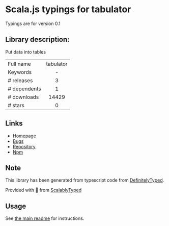 
# Scala.js typings for tabulator

Typings are for version 0.1

## Library description:
Put data into tables

|                    |                 |
| ------------------ | :-------------: |
| Full name          | tabulator |
| Keywords           | - |
| # releases         | 3 |
| # dependents       | 1 |
| # downloads        | 14429 |
| # stars            | 0 |

## Links
- [Homepage](https://github.com/codenautas/tabulator#readme)
- [Bugs](https://github.com/codenautas/tabulator/issues)
- [Repository](https://github.com/codenautas/tabulator)
- [Npm](https://www.npmjs.com/package/tabulator)
    


## Note
This library has been generated from typescript code from [DefinitelyTyped](https://definitelytyped.org).

Provided with :purple_heart: from [ScalablyTyped](https://github.com/oyvindberg/ScalablyTyped)

## Usage
See [the main readme](../../readme.md) for instructions.


